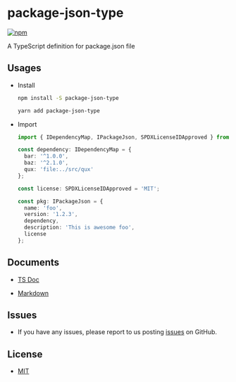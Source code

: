 # package-json-type

[![npm](https://img.shields.io/npm/v/package-json-type.svg)](https://www.npmjs.com/package/package-json-type)

A TypeScript definition for package.json file

## Usages

* Install

  ```bash
  npm install -S package-json-type
  ```

  ```bash
  yarn add package-json-type
  ```

* Import

  ```typescript
  import { IDependencyMap, IPackageJson, SPDXLicenseIDApproved } from 'package-json-type';

  const dependency: IDependencyMap = {
    bar: '^1.0.0',
    baz: '^2.1.0',
    qux: 'file:../src/qux'
  };

  const license: SPDXLicenseIDApproved = 'MIT';

  const pkg: IPackageJson = {
    name: 'foo',
    version: '1.2.3',
    dependency,
    description: 'This is awesome foo',
    license
  };
  ```

## Documents

* [TS Doc](http://ajaxlab.github.io/package-json-type/)

* [Markdown](https://github.com/ajaxlab/package-json-type/blob/master/md/interfaces/ipackagejson.md)

## Issues

* If you have any issues, please report to us posting [issues](https://github.com/ajaxlab/package-json-type/issues) on GitHub.

## License

* [MIT](./LICENSE)
